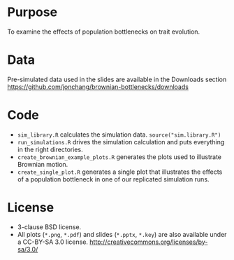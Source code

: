 # Purpose

To examine the effects of population bottlenecks on trait evolution.

# Data

Pre-simulated data used in the slides are available in the Downloads section <https://github.com/jonchang/brownian-bottlenecks/downloads>

# Code

* `sim_library.R` calculates the simulation data. `source("sim.library.R")`
* `run_simulations.R` drives the simulation calculation and puts everything in the right directories.
* `create_brownian_example_plots.R` generates the plots used to illustrate Brownian motion.
* `create_single_plot.R` generates a single plot that illustrates the effects of a population bottleneck in one of our replicated simulation runs.

# License

* 3-clause BSD license.
* All plots (`*.png`, `*.pdf`) and slides (`*.pptx`, `*.key`) are also available under a CC-BY-SA 3.0 license. <http://creativecommons.org/licenses/by-sa/3.0/>
